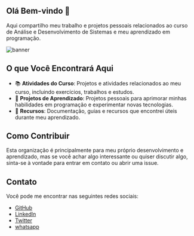 ## Olá Bem-vindo 👋

Aqui compartilho meu trabalho e projetos pessoais relacionados ao curso de Análise e Desenvolvimento de Sistemas e meu aprendizado em programação.

![banner](../NUX_Octodex.gif)

## O que Você Encontrará Aqui

- 📚 **Atividades do Curso**: Projetos e atividades relacionados ao meu curso, incluindo exercícios, trabalhos e estudos.
- 🚀 **Projetos de Aprendizado**: Projetos pessoais para aprimorar minhas habilidades em programação e experimentar novas tecnologias.
- 📁 **Recursos**: Documentação, guias e recursos que encontrei úteis durante meu aprendizado.

## Como Contribuir

Esta organização é principalmente para meu próprio desenvolvimento e aprendizado, mas se você achar algo interessante ou quiser discutir algo, sinta-se à vontade para entrar em contato ou abrir uma issue.

## Contato

Você pode me encontrar nas seguintes redes sociais:

- [GitHub](https://github.com/dc7devs)
- [LinkedIn](https://www.linkedin.com/in/diego-c-silva-487b171a5)
- [Twitter](https://twitter.com/dcdevs)
- [whatsapp](https://wa.me/5538999574384)

